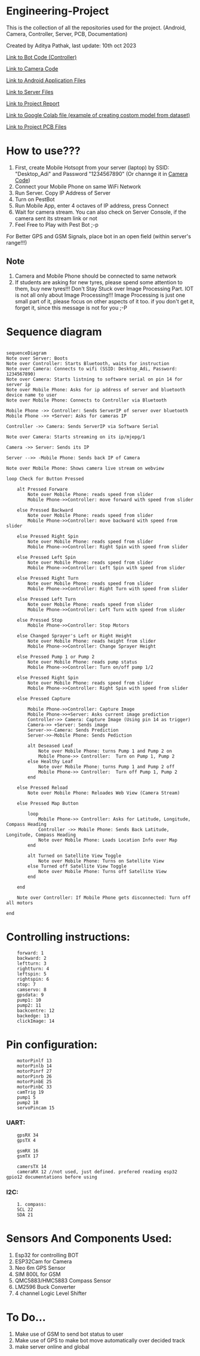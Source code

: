 # Engineering-Project
This is the collection of all the repositories used for the project. (Android, Camera, Controller, Server, PCB, Documentation)

Created by Aditya Pathak, last update: 10th oct 2023

[Link to Bot Code (Controller)](https://github.com/AdityaPathak09/BotCode)

[Link to Camera Code](https://github.com/AdityaPathak09/CamCode)

[Link to Android Application Files](https://github.com/AdityaPathak09/PestBotController)

[Link to Server Files](https://github.com/AdityaPathak09/Final-Year-Project-Image-Processing-Server)

[Link to Project Report](https://github.com/AdityaPathak09/FinalYearProjectDocumentation)

[Link to Google Colab file (example of creating costom model from dataset)](https://github.com/AdityaPathak09/College-Image-Processing/blob/main/CollegePlantIPModel.ipynb)

[Link to Project PCB Files](https://github.com/AdityaPathak09/BotCode/tree/main/PestBot)

How to use???
=
 1. First, create Mobile Hotsopt from your server (laptop) by SSID: "Desktop_Adi" and Password "1234567890" (Or channge it in [Camera Code](https://github.com/AdityaPathak09/CamCode))
 2. Connect your Mobile Phone on same WiFi Network
 3. Run Server. Copy IP Address of Server
 4. Turn on PestBot
 5. Run Mobile App, enter 4 octaves of IP address, press Connect
 6. Wait for camera stream. You can also check on Server Console, if the camera sent its stream link or not
 7. Feel Free to Play with Pest Bot ;-p

For Better GPS and GSM Signals, place bot in an open field (within server's range!!!)


**Note**
-
 1. Camera and Mobile Phone should be connected to same network
 2. If students are asking for new tyres, please spend some attention to them, buy new tyres!!!
    Don't Stay Stuck over Image Processing Part. IOT is not all only about Image Processing!!! Image Processing is just one small part of it, please focus on other aspects of it too.
    if you don't get it, forget it, since this message is not for you ;-P

Sequence diagram 
=
```mermaid

sequenceDiagram
Note over Server: Boots
Note over Controller: Starts Bluetooth, waits for instruction
Note over Camera: Connects to wifi (SSID: Desktop_Adi, Password: 1234567890)
Note over Camera: Starts listning to software serial on pin 14 for server ip  
Note over Mobile Phone: Asks for ip address of server and bluetooth device name to user
Note over Mobile Phone: Connects to Controller via Bluetooth

Mobile Phone ->> Controller: Sends ServerIP of server over bluetooth
Mobile Phone ->> +Server: Asks for cameras IP 

Controller ->> Camera: Sends ServerIP via Software Serial

Note over Camera: Starts streaming on its ip/mjepg/1  

Camera ->> Server: Sends its IP

Server -->> -Mobile Phone: Sends back IP of Camera

Note over Mobile Phone: Shows camera live stream on webview

loop Check for Button Pressed

    alt Pressed Forware
        Note over Mobile Phone: reads speed from slider
        Mobile Phone->>Controller: move forward with speed from slider

    else Pressed Backward
        Note over Mobile Phone: reads speed from slider
        Mobile Phone->>Controller: move backward with speed from slider

    else Pressed Right Spin
        Note over Mobile Phone: reads speed from slider
        Mobile Phone->>Controller: Right Spin with speed from slider

    else Pressed Left Spin
        Note over Mobile Phone: reads speed from slider
        Mobile Phone->>Controller: Left Spin with speed from slider

    else Pressed Right Turn
        Note over Mobile Phone: reads speed from slider
        Mobile Phone->>Controller: Right Turn with speed from slider

    else Pressed Left Turn
        Note over Mobile Phone: reads speed from slider
        Mobile Phone->>Controller: Left Turn with speed from slider

    else Pressed Stop
        Mobile Phone->>Controller: Stop Motors

    else Changed Sprayer's Left or Right Height 
        Note over Mobile Phone: reads height from slider
        Mobile Phone->>Controller: Change Sprayer Height 

    else Pressed Pump 1 or Pump 2
        Note over Mobile Phone: reads pump status
        Mobile Phone->>Controller: Turn on/off pump 1/2

    else Pressed Right Spin
        Note over Mobile Phone: reads speed from slider
        Mobile Phone->>Controller: Right Spin with speed from slider

    else Pressed Capture

        Mobile Phone->>Controller: Capture Image
        Mobile Phone->>+Server: Asks current image prediction 
        Controller->> Camera: Capture Image (Using pin 14 as trigger)
        Camera->> +Server: Sends image
        Server->>-Camera: Sends Prediction
        Server->>-Mobile Phone: Sends Pediction

        alt Deseased Leaf
            Note over Mobile Phone: turns Pump 1 and Pump 2 on
            Mobile Phone->> Controller:  Turn on Pump 1, Pump 2
        else Healthy Leaf
            Note over Mobile Phone: turns Pump 1 and Pump 2 off
            Mobile Phone->> Controller:  Turn off Pump 1, Pump 2
        end

    else Pressed Reload
        Note over Mobile Phone: Reloades Web View (Camera Stream)

    else Pressed Map Button

        loop
            Mobile Phone->> Controller: Asks for Latitude, Longitude, Compass Heading 
            Controller ->> Mobile Phone: Sends Back Latitude, Longitude, Compass Heading
            Note over Mobile Phone: Loads Location Info over Map
        end

        alt Turned on Satellite View Toggle
            Note over Mobile Phone: Turns on Satellite View
        else Turned off Satellite View Toggle
            Note over Mobile Phone: Turns off Satellite View
        end

    end

    Note over Controller: If Mobile Phone gets disconnected: Turn off all motors

end
```

Controlling instructions:
=
    	forward: 1
    	backward: 2
    	leftturn: 3
    	rightturn: 4
    	leftspin: 5
    	rightspin: 6
    	stop: 7
    	camservo: 8
    	gpsdata: 9
    	pump1: 10
    	pump2: 11
    	backcentre: 12
    	backedge: 13
    	clickImage: 14

Pin configuration:
=
    	motorPinlf 13 
    	motorPinlb 14
    	motorPinrf 27
    	motorPinrb 26
    	motorPinbE 25
    	motorPinbC 33
    	camTrig 19
    	pump1 5
    	pump2 18
    	servoPincam 15

### UART:
		gpsRX 34
		gpsTX 4
		
		gsmRX 16
		gsmTX 17

		camersTX 14
		cameraRX 12 //not used, just defined. prefered reading esp32 gpio12 documentations before using

###	I2C:
		1. compass:
		SCL 22
		SDA 21
  
Sensors And Components Used:
=
 1. Esp32 for controlling BOT
 2. ESP32Cam for Camera
 3. Neo 6m GPS Sensor
 4. SIM 800L for GSM
 5. QMC5883/HMC5883 Compass Sensor
 6. LM2596 Buck Converter
 7. 4 channel Logic Level Shifter

To Do...
=
 1. Make use of GSM to send bot status to user
 2. Make use of GPS to make bot move automatically over decided track
 3. make server online and global

